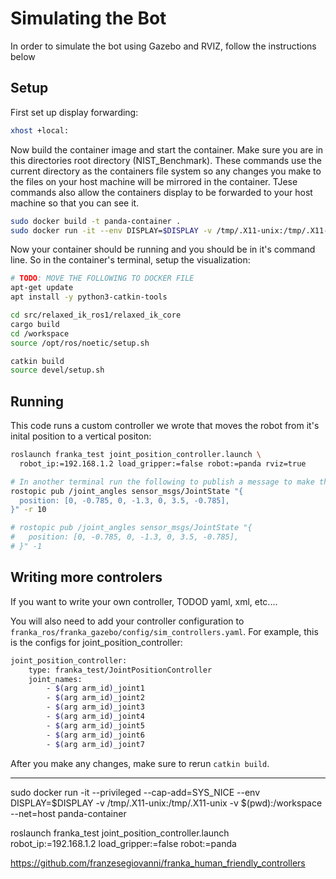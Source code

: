 # Simulating the Bot
In order to simulate the bot using Gazebo and RVIZ, follow the instructions below


## Setup

First set up display forwarding:
```bash
xhost +local:
```

Now  build the container image and start the container. Make sure you are in this directories root directory (NIST_Benchmark). These commands use the current directory as the containers file system so any changes you make to the files on your host machine will be mirrored in the container. TJese commands also allow the containers display to be forwarded to your host machine so that you can see it.
```bash
sudo docker build -t panda-container .
sudo docker run -it --env DISPLAY=$DISPLAY -v /tmp/.X11-unix:/tmp/.X11-unix -v $(pwd):/workspace --net=host panda-container
```

Now your container should be running and you should be in it's command line. So in the container's terminal, setup the visualization:
```bash
# TODO: MOVE THE FOLLOWING TO DOCKER FILE
apt-get update
apt install -y python3-catkin-tools 

cd src/relaxed_ik_ros1/relaxed_ik_core
cargo build
cd /workspace
source /opt/ros/noetic/setup.sh

catkin build
source devel/setup.sh
```

## Running
This code runs a custom controller we wrote that moves the robot from it's inital position to a vertical positon:
```bash
roslaunch franka_test joint_position_controller.launch \
  robot_ip:=192.168.1.2 load_gripper:=false robot:=panda rviz=true

# In another terminal run the following to publish a message to make the bot go vertical:
rostopic pub /joint_angles sensor_msgs/JointState "{
  position: [0, -0.785, 0, -1.3, 0, 3.5, -0.785],
}" -r 10

# rostopic pub /joint_angles sensor_msgs/JointState "{
#   position: [0, -0.785, 0, -1.3, 0, 3.5, -0.785],
# }" -1
```


## Writing more controlers

If you want to write your own controller, TODOD yaml, xml, etc....

You will also need to add your controller configuration to `franka_ros/franka_gazebo/config/sim_controllers.yaml`. For example, this is the configs for joint_position_controller:

```bash
joint_position_controller:
    type: franka_test/JointPositionController
    joint_names:
        - $(arg arm_id)_joint1
        - $(arg arm_id)_joint2
        - $(arg arm_id)_joint3
        - $(arg arm_id)_joint4
        - $(arg arm_id)_joint5
        - $(arg arm_id)_joint6
        - $(arg arm_id)_joint7
```

After you make any changes, make sure to rerun `catkin build`.





______________________

sudo docker run -it --privileged --cap-add=SYS_NICE --env DISPLAY=$DISPLAY -v /tmp/.X11-unix:/tmp/.X11-unix -v $(pwd):/workspace --net=host panda-container

roslaunch franka_test joint_position_controller.launch \
  robot_ip:=192.168.1.2 load_gripper:=false robot:=panda

https://github.com/franzesegiovanni/franka_human_friendly_controllers